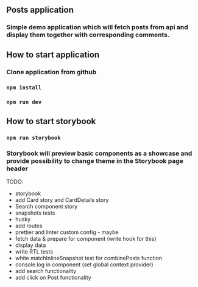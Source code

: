 ## Posts application

### Simple demo application which will fetch posts from api and display them together with corresponding comments.

## How to start application

### Clone application from github

### `npm install`

### `npm run dev`

## How to start storybook

### `npm run storybook`

### Storybook will preview basic components as a showcase and provide possibility to change theme in the Storybook page header

TODO:

- storybook
- add Card story and CardDetails story
- Search component story
- snapshots tests
- husky
- add routes
- prettier and linter custom config - maybe
- fetch data & prepare for component (write hook for this)
- display data
- write RTL tests
- white matchInlineSnapshot test for combinePosts function
- console.log in component (set global context provider)
- add search functionality
- add click on Post functionality
